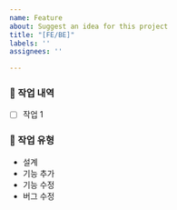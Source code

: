 ```yaml
---
name: Feature
about: Suggest an idea for this project
title: "[FE/BE]"
labels: ''
assignees: ''

---
```


### 📙 작업 내역

- [ ] 작업 1

### 📘 작업 유형

- 설계
- 기능 추가
- 기능 수정
- 버그 수정
